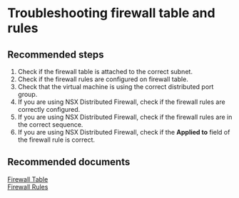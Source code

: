 # Troubleshooting firewall table and rules 

## **Recommended steps**

1. Check if the firewall table is attached to the correct subnet. <br>
2. Check if the firewall rules are configured on firewall table. <br>
3. Check that the virtual machine is using the correct distributed port group. <br> 
4. If you are using NSX Distributed Firewall, check if the firewall rules are correctly configured. <br>
5. If you are using NSX Distributed Firewall, check if the firewall rules are in the correct sequence. <br>
6. If you are using NSX Distributed Firewall, check if the **Applied to** field of the firewall rule is correct. <br>

## **Recommended documents**

[Firewall Table](https://docs.cloudsimple.com/csportal/network/firewall/#firewall-tables)<br>
[Firewall Rules](https://docs.cloudsimple.com/csportal/network/firewall/#firewall-rules)<br>